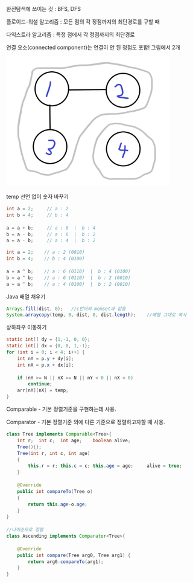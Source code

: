 완전탐색에 쓰이는 것 : BFS, DFS

플로이드-워셜 알고리즘 : 모든 점의 각 정점까지의 최단경로를 구할 때

다익스트라 알고리즘 : 특정 점에서 각 정점까지의 최단경로

연결 요소(connected component)는 연결이 안 된 정점도 포함! 그림에서 2개

![00](src\00.PNG)



temp 선언 없이 숫자 바꾸기

```java
int a = 2;     // a : 2
int b = 4;     // b : 4

a = a + b;     // a : 6  |  b : 4
b = a - b;     // a : 6  |  b : 2
a = a - b;     // a : 4  |  b : 2
```

```java
int a = 2;    // a : 2 (0010)
int b = 4;    // b : 4 (0100)

a = a ^ b;    // a : 6 (0110)  |  b : 4 (0100)
b = a ^ b;    // a : 6 (0110)  |  b : 2 (0010)
a = a ^ b;    // a : 4 (0100)  |  b : 2 (0010)
```

Java 배열 채우기

```java
Arrays.fill(dist, 0);	//c언어의 memset과 같음
System.arraycopy(temp, 0, dist, 0, dist.length);	//배열 그대로 복사
```

상하좌우 이동하기

```java
static int[] dy = {1,-1, 0, 0};
static int[] dx = {0, 0, 1,-1};
for (int i = 0; i < 4; i++) {
	int nY = p.y + dy[i];
	int nX = p.x + dx[i];
				
	if (nY >= N || nX >= N || nY < 0 || nX < 0)
		continue;
    arr[nY][nX] = temp;
}
```

Comparable - 기본 정렬기준을 구현하는데 사용.

Comparator - 기본 정렬기준 외에 다른 기준으로 정렬하고자할 때 사용. 

```java
class Tree implements Comparable<Tree>{
	int r;	int c;	int age;	boolean alive;
	Tree(){};
	Tree(int r, int c, int age)
	{
		this.r = r;	this.c = c;	this.age = age;		alive = true;
	}
	
	@Override
	public int compareTo(Tree o)
	{
		return this.age-o.age;
	}
}

//나이순으로 정렬
class Ascending implements Comparator<Tree>{

	@Override
	public int compare(Tree arg0, Tree arg1) {
		return arg0.compareTo(arg1);
	}
}
```

